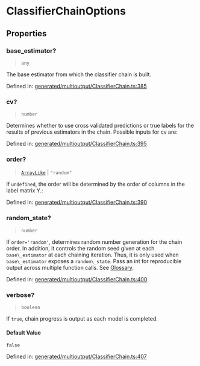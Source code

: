 # ClassifierChainOptions

## Properties

### base\_estimator?

> `any`

The base estimator from which the classifier chain is built.

Defined in:  [generated/multioutput/ClassifierChain.ts:385](https://github.com/transitive-bullshit/scikit-learn-ts/blob/92ab806/packages/sklearn/src/generated/multioutput/ClassifierChain.ts#L385)

### cv?

> `number`

Determines whether to use cross validated predictions or true labels for the results of previous estimators in the chain. Possible inputs for cv are:

Defined in:  [generated/multioutput/ClassifierChain.ts:395](https://github.com/transitive-bullshit/scikit-learn-ts/blob/92ab806/packages/sklearn/src/generated/multioutput/ClassifierChain.ts#L395)

### order?

> [`ArrayLike`](../types/ArrayLike.md) \| `"random"`

If `undefined`, the order will be determined by the order of columns in the label matrix Y.:

Defined in:  [generated/multioutput/ClassifierChain.ts:390](https://github.com/transitive-bullshit/scikit-learn-ts/blob/92ab806/packages/sklearn/src/generated/multioutput/ClassifierChain.ts#L390)

### random\_state?

> `number`

If `order='random'`, determines random number generation for the chain order. In addition, it controls the random seed given at each `base\_estimator` at each chaining iteration. Thus, it is only used when `base\_estimator` exposes a `random\_state`. Pass an int for reproducible output across multiple function calls. See [Glossary](../../glossary.html#term-random_state).

Defined in:  [generated/multioutput/ClassifierChain.ts:400](https://github.com/transitive-bullshit/scikit-learn-ts/blob/92ab806/packages/sklearn/src/generated/multioutput/ClassifierChain.ts#L400)

### verbose?

> `boolean`

If `true`, chain progress is output as each model is completed.

#### Default Value

`false`

Defined in:  [generated/multioutput/ClassifierChain.ts:407](https://github.com/transitive-bullshit/scikit-learn-ts/blob/92ab806/packages/sklearn/src/generated/multioutput/ClassifierChain.ts#L407)
